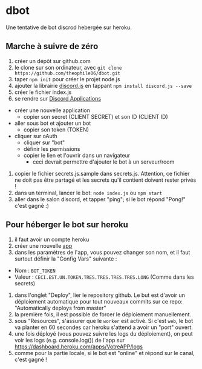 # dbot
Une tentative de bot discrod hebergée sur heroku.

## Marche à suivre de zéro
1. créer un dépôt sur github.com
1. le clone sur son ordinateur, avec `git clone https://github.com/theophile06/dbot.git`
1. taper `npm init` pour créer le projet node.js
1. ajouter la librairie [discord.js](https://discord.js.org) en tappant `npm install discord.js --save`
1. créer le fichier index.js
1. se rendre sur [Discord Applications](https://discordapp.com/developers/applications)
  - créer une nouvelle application
    - copier son secret (CLIENT SECRET) et son ID (CLIENT ID)
  - aller sous bot et ajouter un bot
    - copier son token (TOKEN)
  - cliquer sur oAuth
    - cliquer sur "bot"
    - définir les permissions
    - copier le lien et l'ouvrir dans un navigateur
      - ceci devrait permettre d'ajouter le bot à un serveur/room
1. copier le fichier secrets.js.sample dans secrets.js. Attention, ce fichier ne doit pas être partagé et les secrets qu'il contient doivent rester privés !
1. dans un terminal, lancer le bot:
  `node index.js` ou `npm start`
1. aller dans le salon discord, et tapper "ping"; si le bot répond "Pong!" c'est gagné :)


## Pour héberger le bot sur heroku
1. il faut avoir un compte heroku
1. créer une nouvelle [app](https://dashboard.heroku.com/new-app)
1. dans les paramètres de l'app, vous pouvez changer son nom, et il faut surtout définir la "Config Vars" suivante :
  * Nom : `BOT_TOKEN`
  * Valeur : `CECI.EST.UN.TOKEN.TRES.TRES.TRES.TRES.LONG` (Comme dans les secrets)
1. dans l'onglet "Deploy", lier le repository github. Le but est d'avoir un déploiement automatique pour tout nouveaux commits sur ce repo: "Automatically deploys from master"
1. la première fois, il est possible de forcer le déploiement manuellement.
1. sous "Resources", s'assurer que le `worker` est activé. Si c'est `web`, le bot va planter en 60 secondes car heroku s'attend a avoir un "port" ouvert.
1. une fois déployé (vous pouvez suivre les logs du déploiement), on peut voir les logs (e.g. console.log()) de l'app sur https://dashboard.heroku.com/apps/VotreAPP/logs
1. comme pour la partie locale, si le bot est "online" et répond sur le canal, c'est gagné !